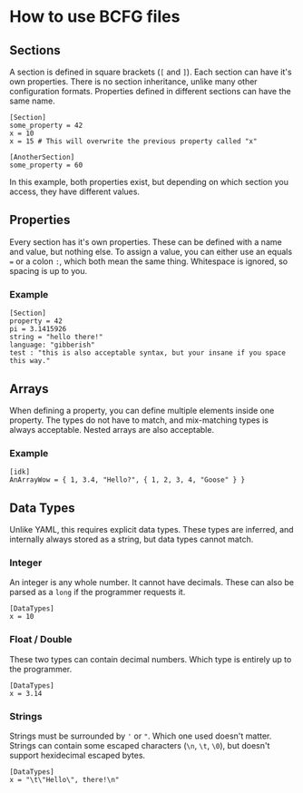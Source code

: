 # How to use BCFG files
## Sections
A section is defined in square brackets (`[` and `]`). Each section can have it's own properties. There is no section inheritance, unlike many other configuration formats. Properties defined in different sections can have the same name.
```
[Section]
some_property = 42
x = 10
x = 15 # This will overwrite the previous property called "x"

[AnotherSection]
some_property = 60
```
In this example, both properties exist, but depending on which section you access, they have different values.
## Properties
Every section has it's own properties. These can be defined with a name and value, but nothing else. To assign a value, you can either use an equals `=` or a colon `:`, which both mean the same thing. Whitespace is ignored, so spacing is up to you.
### Example
```
[Section]
property = 42
pi = 3.1415926
string = "hello there!"
language: "gibberish"
test : "this is also acceptable syntax, but your insane if you space this way."
```
## Arrays
When defining a property, you can define multiple elements inside one property. The types do not have to match, and mix-matching types is always acceptable. Nested arrays are also acceptable.
### Example
```
[idk]
AnArrayWow = { 1, 3.4, "Hello?", { 1, 2, 3, 4, "Goose" } }
```
## Data Types
Unlike YAML, this requires explicit data types. These types are inferred, and internally always stored as a string, but data types cannot match.
### Integer
An integer is any whole number. It cannot have decimals. These can also be parsed as a `long` if the programmer requests it.
```
[DataTypes]
x = 10
```
### Float / Double
These two types can contain decimal numbers. Which type is entirely up to the programmer.
```
[DataTypes]
x = 3.14
```
### Strings
Strings must be surrounded by `'` or `"`. Which one used doesn't matter.
Strings can contain some escaped characters (`\n`, `\t`, `\0`), but doesn't support hexidecimal escaped bytes.
```
[DataTypes]
x = "\t\"Hello\", there!\n"
```
